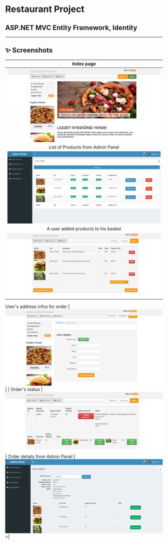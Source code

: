 # Restaurant Project

## ASP.NET MVC Entity Framework, Identity

---

## ✨ Screenshots


| Index page  | 
|:-:|
| ![image](./Sera/images/2.png) | 
 List of Products from Admin Panel |
 ![image](./Sera/images/1.png)  | 
| A user added products to his basket | 
|  ![image](./Sera/images/3.png) |
 User's address infos for order 
 | ![image](./Sera/images/4.png) | 
| Order's status | 
 ![image](./Sera/images/5.png) |
 Order details from Admin Panel |
  ![image](./Sera/images/6.png) >|



